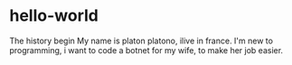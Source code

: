 # hello-world
The history begin
My name is platon platono, ilive in france. 
I'm new to programming, i want to code a botnet for my wife, to make her job easier.
